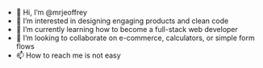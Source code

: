 - 👋 Hi, I’m @mrjeoffrey
- 👀 I’m interested in designing engaging products and clean code
- 🌱 I’m currently learning how to become a full-stack web developer
- 💞️ I’m looking to collaborate on e-commerce, calculators, or simple form flows
- 📫 How to reach me is not easy

<!---
mrjeoffrey/mrjeoffrey is a ✨ special ✨ repository because its `README.md` (this file) appears on your GitHub profile.
You can click the Preview link to take a look at your changes.
--->
